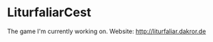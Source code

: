 LiturfaliarCest
===============

The game I'm currently working on.
Website: http://liturfaliar.dakror.de
